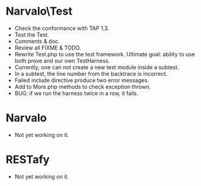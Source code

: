 Narvalo\Test
============

* Check the conformance with TAP 1.3.
* Test the Test.
* Comments & doc.
* Review all FIXME & TODO.
* Rewrite Test.php to use the test framework.
  Ultimate goal: ability to use both prove and our own TestHarness.
* Currently, one can not create a new test module inside a subtest.
* In a subtest, the line number from the backtrace is incorrect.
* Failed include directive produce two error messages.
* Add to More.php methods to check exception thrown.
* BUG: if we run the harness twice in a row, it fails.

Narvalo
=======

* Not yet working on it.

RESTafy
=======

* Not yet working on it.


